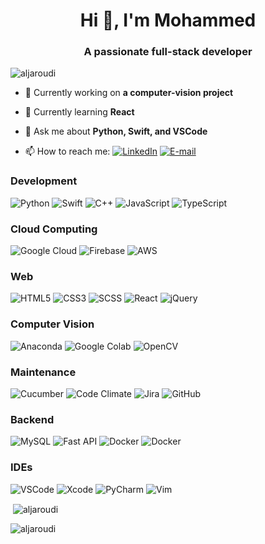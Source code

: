 <h1 align="center">Hi 👋, I'm Mohammed</h1>
<h3 align="center">A passionate full-stack developer</h3>

<p align="left"> <img src="https://komarev.com/ghpvc/?username=aljaroudi&label=Profile%20views&color=0e75b6&style=flat" alt="aljaroudi" /> </p>

- 🔭 Currently working on **a computer-vision project**

- 🌱 Currently learning **React**

- 💬 Ask me about **Python, Swift, and VSCode**

- 📫 How to reach me: [<img alt="LinkedIn" src="https://img.shields.io/badge/LinkedIn-%230077B5.svg?&style=for-the-badge&logo=linkedin&logoColor=white">](https://www.linkedin.com/in/aljaroudi/) [<img alt="E-mail" src="https://img.shields.io/badge/e--mail-D14836?style=for-the-badge&logo=gmail&logoColor=white">](mailto:73927882+aljaroudi@users.noreply.github.com)

<h3>Development</h3>
<p>
  <img alt="Python" src="https://img.shields.io/badge/python-%2314354C.svg?&style=for-the-badge&logo=python&logoColor=white"> 
  <img alt="Swift" src="https://img.shields.io/badge/swift-%23FA7343.svg?&style=for-the-badge&logo=swift&logoColor=white"> 
  <img alt="C++" src="https://img.shields.io/badge/c++-%2300599C.svg?&style=for-the-badge&logo=c%2B%2B&ogoColor=white"> 
  <img alt="JavaScript" src="https://img.shields.io/badge/javascript-%23323330.svg?&style=for-the-badge&logo=javascript&logoColor=%23F7DF1E"> 
  <img alt="TypeScript" src="https://img.shields.io/badge/typescript-%23007ACC.svg?&style=for-the-badge&logo=typescript&logoColor=white">
</p>

<h3>Cloud Computing</h3>
<p>
  <img alt="Google Cloud" src="https://img.shields.io/badge/Google_Cloud-%234285F4.svg?&style=for-the-badge&logo=google-cloud&logoColor=white"> 
  <img alt="Firebase" src="https://img.shields.io/badge/firebase-%23039BE5.svg?&style=for-the-badge&logo=firebase"> 
  <img alt="AWS" src="https://img.shields.io/badge/AWS-%23FF9900.svg?&style=for-the-badge&logo=amazon-aws&logoColor=white">
</p>

<h3>Web</h3>
<p> 
  <img alt="HTML5" src="https://img.shields.io/badge/html-%23E34F26.svg?&style=for-the-badge&logo=html5&logoColor=white"> 
  <img alt="CSS3" src="https://img.shields.io/badge/css-%231572B6.svg?&style=for-the-badge&logo=css3&logoColor=white"/>
  <img alt="SCSS" src="https://img.shields.io/badge/SCSS-hotpink.svg?&style=for-the-badge&logo=SASS&logoColor=white"> 
  <img alt="React" src="https://img.shields.io/badge/react-%2320232a.svg?&style=for-the-badge&logo=react&logoColor=%2361DAFB"> 
  <img alt="jQuery" src="https://img.shields.io/badge/jquery-%230769AD.svg?&style=for-the-badge&logo=jquery&logoColor=white">
</p>

<h3>Computer Vision</h3>
<p>
  <img alt="Anaconda" src="https://img.shields.io/badge/CONDA-%2344A833.svg?&style=for-the-badge&logo=Anaconda&logoColor=white">
  <img alt="Google Colab" src="https://img.shields.io/badge/Colab-%23F9AB00.svg?style=for-the-badge&logoColor=white&logo=Google-Colab">
  <img alt="OpenCV" src="https://img.shields.io/badge/opencv-%23white.svg?&style=for-the-badge&logo=opencv&logoColor=white">
</p>

<h3>Maintenance</h3>
<p>
  <img alt="Cucumber" src="https://img.shields.io/badge/Cucumber-%2323D96C.svg?style=for-the-badge&logoColor=white&logo=cucumber"> 
  <img alt="Code Climate" src="https://img.shields.io/badge/CodeClimate-%23000.svg?style=for-the-badge&logoColor=white&logo=Code-Climate"> 
  <img alt="Jira" src="https://img.shields.io/badge/Jira-%230052CC.svg?style=for-the-badge&logoColor=white&logo=Jira-Software">
  <img alt="GitHub" src="https://img.shields.io/badge/github-%23121011.svg?&style=for-the-badge&logo=github&logoColor=white"/>
</p>

<h3>Backend</h3>
<p> 
  <img alt="MySQL" src="https://img.shields.io/badge/mysql-%2300f.svg?&style=for-the-badge&logo=mysql&logoColor=white"> 
  <img alt="Fast API" src="https://img.shields.io/badge/FastAPI-%23009485.svg?style=for-the-badge&logoColor=white&logo=fastapi">
  <img alt="Docker" src="https://img.shields.io/badge/docker-%230db7ed.svg?&style=for-the-badge&logo=docker&logoColor=white">
  <img alt="Docker" src="https://img.shields.io/badge/Unraid-%23F15A2C.svg?&style=for-the-badge&logo=Unraid&logoColor=white">
  
</p>

<h3>IDEs</h3>
<p>
  <img alt="VSCode" src="https://img.shields.io/badge/VSCode-0078d7.svg?&style=for-the-badge&logo=visual-studio-code&logoColor=white"> 
  <img alt="Xcode" src="https://img.shields.io/badge/Xcode-007ACC?style=for-the-badge&logo=Xcode&logoColor=white"> 
  <img alt="PyCharm" src="https://img.shields.io/badge/PyCharm-000000.svg?&style=for-the-badge&logo=PyCharm&logoColor=white"> 
  <img alt="Vim" src="https://img.shields.io/badge/VIM-%2311AB00.svg?&style=for-the-badge&logo=vim&logoColor=white">
</p>

<p>&nbsp;<img align="center" src="https://github-readme-stats.vercel.app/api?username=aljaroudi&show_icons=true&locale=en" alt="aljaroudi" /></p>

<p><img align="center" src="https://github-readme-streak-stats.herokuapp.com/?user=aljaroudi&" alt="aljaroudi" /></p>

<!---
aljaroudi/aljaroudi is a ✨ special ✨ repository because its `README.md` (this file) appears on your GitHub profile.
You can click the Preview link to take a look at your changes.
--->
